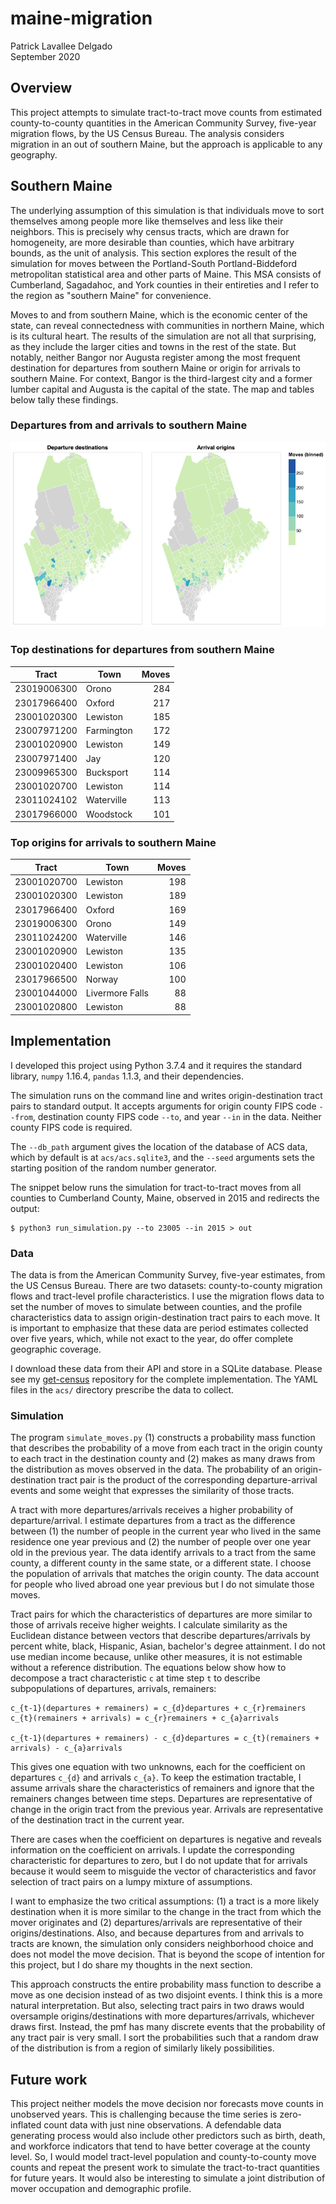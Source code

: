 # maine-migration
Patrick Lavallee Delgado \
September 2020

## Overview

This project attempts to simulate tract-to-tract move counts from estimated county-to-county quantities in the American Community Survey, five-year migration flows, by the US Census Bureau. The analysis considers migration in an out of southern Maine, but the approach is applicable to any geography.

## Southern Maine

The underlying assumption of this simulation is that individuals move to sort themselves among people more like themselves and less like their neighbors. This is precisely why census tracts, which are drawn for homogeneity, are more desirable than counties, which have arbitrary bounds, as the unit of analysis. This section explores the result of the simulation for moves between the Portland-South Portland-Biddeford metropolitan statistical area and other parts of Maine. This MSA consists of Cumberland, Sagadahoc, and York counties in their entireties and I refer to the region as "southern Maine" for convenience.

Moves to and from southern Maine, which is the economic center of the state, can reveal connectedness with communities in northern Maine, which is its cultural heart. The results of the simulation are not all that surprising, as they include the larger cities and towns in the rest of the state. But notably, neither Bangor nor Augusta register among the most frequent destination for departures from southern Maine or origin for arrivals to southern Maine. For context, Bangor is the third-largest city and a former lumber capital and Augusta is the capital of the state. The map and tables below tally these findings.

### Departures from and arrivals to southern Maine

![simulated moves](map.png)

### Top destinations for departures from southern Maine

| Tract | Town | Moves |
| --- | ---- | ---: |
| 23019006300 | Orono | 284 |
| 23017966400 | Oxford | 217 |
| 23001020300 | Lewiston | 185 |
| 23007971200 | Farmington | 172 |
| 23001020900 | Lewiston | 149 |
| 23007971400 | Jay | 120 |
| 23009965300 | Bucksport | 114 |
| 23001020700 | Lewiston | 114 |
| 23011024102 | Waterville | 113 |
| 23017966000 | Woodstock | 101 |

### Top origins for arrivals to southern Maine

| Tract | Town | Moves |
| --- | ---- | ---: |
| 23001020700 | Lewiston | 198 |
| 23001020300 | Lewiston | 189 |
| 23017966400 | Oxford | 169 |
| 23019006300 | Orono | 149 |
| 23011024200 | Waterville | 146 |
| 23001020900 | Lewiston | 135 |
| 23001020400 | Lewiston | 106 |
| 23017966500 | Norway | 100 |
| 23001044000 | Livermore Falls | 88 |
| 23001020800 | Lewiston | 88 |

## Implementation

I developed this project using Python 3.7.4 and it requires the standard library, `numpy` 1.16.4, `pandas` 1.1.3, and their dependencies.

The simulation runs on the command line and writes origin-destination tract pairs to standard output. It accepts arguments for origin county FIPS code `--from`, destination county FIPS code `--to`, and year `--in` in the data. Neither county FIPS code is required.

The `--db_path` argument gives the location of the database of ACS data, which by default is at `acs/acs.sqlite3`, and the `--seed` arguments sets the starting position of the random number generator.

The snippet below runs the simulation for tract-to-tract moves from all counties to Cumberland County, Maine, observed in 2015 and redirects the output:

```
$ python3 run_simulation.py --to 23005 --in 2015 > out
```

### Data

The data is from the American Community Survey, five-year estimates, from the US Census Bureau. There are two datasets: county-to-county migration flows and tract-level profile characteristics. I use the migration flows data to set the number of moves to simulate between counties, and the profile characteristics data to assign origin-destination tract pairs to each move. It is important to emphasize that these data are period estimates collected over five years, which, while not exact to the year, do offer complete geographic coverage.

I download these data from their API and store in a SQLite database. Please see my [get-census](https://github.com/lavalleedelgado/get-census) repository for the complete implementation. The YAML files in the `acs/` directory prescribe the data to collect.

### Simulation

The program `simulate_moves.py` (1) constructs a probability mass function that describes the probability of a move from each tract in the origin county to each tract in the destination county and (2) makes as many draws from the distribution as moves observed in the data. The probability of an origin-destination tract pair is the product of the corresponding departure-arrival events and some weight that expresses the similarity of those tracts.

A tract with more departures/arrivals receives a higher probability of departure/arrival. I estimate departures from a tract as the difference between (1) the number of people in the current year who lived in the same residence one year previous and (2) the number of people over one year old in the previous year. The data identify arrivals to a tract from the same county, a different county in the same state, or a different state. I choose the population of arrivals that matches the origin county. The data account for people who lived abroad one year previous but I do not simulate those moves.

Tract pairs for which the characteristics of departures are more similar to those of arrivals receive higher weights. I calculate similarity as the Euclidean distance between vectors that describe departures/arrivals by percent white, black, Hispanic, Asian, bachelor's degree attainment. I do not use median income because, unlike other measures, it is not estimable without a reference distribution. The equations below show how to decompose a tract characteristic `c` at time step `t` to describe subpopulations of departures, arrivals, remainers:

```
c_{t-1}(departures + remainers) = c_{d}departures + c_{r}remainers
c_{t}(remainers + arrivals) = c_{r}remainers + c_{a}arrivals

c_{t-1}(departures + remainers) - c_{d}departures = c_{t}(remainers + arrivals) - c_{a}arrivals
```

This gives one equation with two unknowns, each for the coefficient on departures `c_{d}` and arrivals `c_{a}`. To keep the estimation tractable, I assume arrivals share the characteristics of remainers and ignore that the remainers changes between time steps. Departures are representative of change in the origin tract from the previous year. Arrivals are representative of the destination tract in the current year.

There are cases when the coefficient on departures is negative and reveals information on the coefficient on arrivals. I update the corresponding characteristic for departures to zero, but I do not update that for arrivals because it would seem to misguide the vector of characteristics and favor selection of tract pairs on a lumpy mixture of assumptions.

I want to emphasize the two critical assumptions: (1) a tract is a more likely destination when it is more similar to the change in the tract from which the mover originates and (2) departures/arrivals are representative of their origins/destinations. Also, and because departures from and arrivals to tracts are known, the simulation only considers neighborhood choice and does not model the move decision. That is beyond the scope of intention for this project, but I do share my thoughts in the next section.

This approach constructs the entire probability mass function to describe a move as one decision instead of as two disjoint events. I think this is a more natural interpretation. But also, selecting tract pairs in two draws would oversample origins/destinations with more departures/arrivals, whichever draws first. Instead, the pmf has many discrete events that the probability of any tract pair is very small. I sort the probabilities such that a random draw of the distribution is from a region of similarly likely possibilities.

## Future work

This project neither models the move decision nor forecasts move counts in unobserved years. This is challenging because the time series is zero-inflated count data with just nine observations. A defendable data generating process would also include other predictors such as birth, death, and workforce indicators that tend to have better coverage at the county level. So, I would model tract-level population and county-to-county move counts and repeat the present work to simulate the tract-to-tract quantities for future years. It would also be interesting to simulate a joint distribution of mover occupation and demographic profile.
